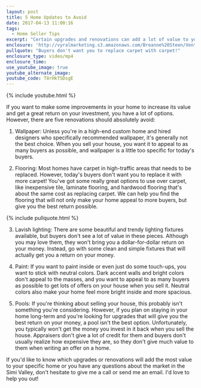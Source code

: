 ```yaml
---
layout: post
title: 5 Home Updates to Avoid
date: 2017-04-13 11:00:16
tags:
  - Home Seller Tips
excerpt: "Certain upgrades and renovations can add a lot of value to your home whether you're selling it or just want to enjoy it while you're there. However, you should avoid these five."
enclosure: 'http://vyralmarketing.s3.amazonaws.com/Breanne%20Steen/Ventura%20County%20Real%20Estate%20Agent-%205%20Home%20Updates%20to%20Avoid.mp4'
pullquote: "Buyers don't want you to replace carpet with carpet!"
enclosure_type: video/mp4
enclosure_time:
use_youtube_image: true
youtube_alternate_image:
youtube_code: T8rHkTSDsgE
---
```



{% include youtube.html %}

If you want to make some improvements in your home to increase its value and get a great return on your investment, you have a lot of options. However, there are five renovations should absolutely avoid:

1. Wallpaper: Unless you're in a high-end custom home and hired designers who specifically recommended wallpaper, it's generally not the best choice. When you sell your house, you want it to appeal to as many buyers as possible, and wallpaper is a little too specific for today's buyers.

2. Flooring: Most homes have carpet in high-traffic areas that needs to be replaced. However, today's buyers don't want you to replace it with more carpet! You've got some really great options to use over carpet, like inexpensive tile, laminate flooring, and hardwood flooring that's about the same cost as replacing carpet. We can help you find the flooring that will not only make your home appeal to more buyers, but give you the best return possible.

{% include pullquote.html %}

3. Lavish lighting: There are some beautiful and trendy lighting fixtures available, but buyers don't see a lot of value in these pieces. Although you may love them, they won't bring you a dollar-for-dollar return on your money. Instead, go with some clean and simple fixtures that will actually get you a return on your money.

4. Paint: If you want to paint inside or even just do some touch-ups, you want to stick with neutral colors. Dark accent walls and bright colors don't appeal to the masses, and you want to appeal to as many buyers as possible to get lots of offers on your house when you sell it. Neutral colors also make your home feel more bright inside and more spacious.

5. Pools: If you're thinking about selling your house, this probably isn't something you're considering. However, if you plan on staying in your home long-term and you're looking for upgrades that will give you the best return on your money, a pool isn't the best option. Unfortunately, you typically won't get the money you invest in it back when you sell the house. Appraisers don't give a lot of credit for them and buyers don't usually realize how expensive they are, so they don't give much value to them when writing an offer on a home.

If you'd like to know which upgrades or renovations will add the most value to your specific home or you have any questions about the market in the Simi Valley, don't hesitate to give me a call or send me an email. I'd love to help you out!